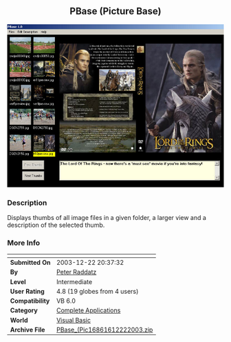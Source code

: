﻿<div align="center">

## PBase \(Picture Base\)

<img src="PIC200312222347371756.jpg">
</div>

### Description

Displays thumbs of all image files in a given folder, a larger view and a description of the selected thumb.
 
### More Info
 


<span>             |<span>
---                |---
**Submitted On**   |2003-12-22 20:37:32
**By**             |[Peter Raddatz](https://github.com/Planet-Source-Code/PSCIndex/blob/master/ByAuthor/peter-raddatz.md)
**Level**          |Intermediate
**User Rating**    |4.8 (19 globes from 4 users)
**Compatibility**  |VB 6\.0
**Category**       |[Complete Applications](https://github.com/Planet-Source-Code/PSCIndex/blob/master/ByCategory/complete-applications__1-27.md)
**World**          |[Visual Basic](https://github.com/Planet-Source-Code/PSCIndex/blob/master/ByWorld/visual-basic.md)
**Archive File**   |[PBase\_\(Pic16861612222003\.zip](https://github.com/Planet-Source-Code/peter-raddatz-pbase-picture-base__1-50576/archive/master.zip)








